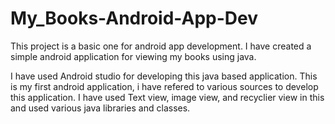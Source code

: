 # My_Books-Android-App-Dev
This project is a basic one for android app development. I have created a simple android application for viewing my books using java.

I have used Android studio for developing this java based application.
This is my first android application, i have refered to various sources to develop this application.
I have used Text view, image view, and recyclier view in this and used various java libraries and classes. 
